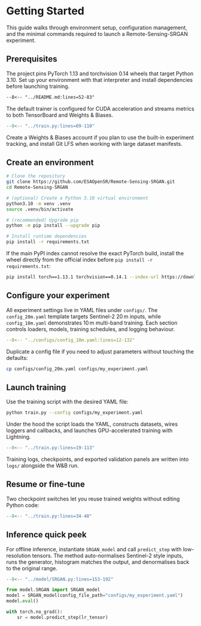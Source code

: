 # Getting Started

This guide walks through environment setup, configuration management, and the minimal commands required to launch a Remote-Sensing-SRGAN experiment.

## Prerequisites

The project pins PyTorch 1.13 and torchvision 0.14 wheels that target Python 3.10. Set up your environment with that interpreter and install dependencies before launching training.

```markdown
--8<-- "../README.md:lines=52-83"
```

The default trainer is configured for CUDA acceleration and streams metrics to both TensorBoard and Weights & Biases.

```python
--8<-- "../train.py:lines=69-110"
```

Create a Weights & Biases account if you plan to use the built-in experiment tracking, and install Git LFS when working with large dataset manifests.

## Create an environment

```bash
# Clone the repository
git clone https://github.com/ESAOpenSR/Remote-Sensing-SRGAN.git
cd Remote-Sensing-SRGAN

# (optional) Create a Python 3.10 virtual environment
python3.10 -m venv .venv
source .venv/bin/activate

# (recommended) Upgrade pip
python -m pip install --upgrade pip

# Install runtime dependencies
pip install -r requirements.txt
```

If the main PyPI index cannot resolve the exact PyTorch build, install the wheel directly from the official index before `pip install -r requirements.txt`:

```bash
pip install torch==1.13.1 torchvision==0.14.1 --index-url https://download.pytorch.org/whl/cu117
```

## Configure your experiment

All experiment settings live in YAML files under `configs/`. The `config_20m.yaml` template targets Sentinel-2 20 m inputs, while `config_10m.yaml` demonstrates 10 m multi-band training. Each section controls loaders, models, training schedules, and logging behaviour.

```yaml
--8<-- "../configs/config_10m.yaml:lines=12-132"
```

Duplicate a config file if you need to adjust parameters without touching the defaults:

```bash
cp configs/config_20m.yaml configs/my_experiment.yaml
```

## Launch training

Use the training script with the desired YAML file:

```bash
python train.py --config configs/my_experiment.yaml
```

Under the hood the script loads the YAML, constructs datasets, wires loggers and callbacks, and launches GPU-accelerated training with Lightning.

```python
--8<-- "../train.py:lines=19-113"
```

Training logs, checkpoints, and exported validation panels are written into `logs/` alongside the W&B run.

## Resume or fine-tune

Two checkpoint switches let you reuse trained weights without editing Python code:

```python
--8<-- "../train.py:lines=34-48"
```

## Inference quick peek

For offline inference, instantiate `SRGAN_model` and call `predict_step` with low-resolution tensors. The method auto-normalises Sentinel-2 style inputs, runs the generator, histogram matches the output, and denormalises back to the original range.

```python
--8<-- "../model/SRGAN.py:lines=153-192"
```

```python
from model.SRGAN import SRGAN_model
model = SRGAN_model(config_file_path="configs/my_experiment.yaml")
model.eval()

with torch.no_grad():
    sr = model.predict_step(lr_tensor)
```

